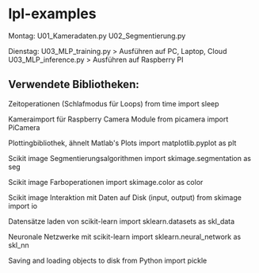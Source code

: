 # lpl-examples

Montag:
U01_Kameradaten.py
U02_Segmentierung.py

Dienstag:
U03_MLP_training.py > Ausführen auf PC, Laptop, Cloud
U03_MLP_inference.py > Ausführen auf Raspberry PI

## Verwendete Bibliotheken:
Zeitoperationen (Schlafmodus für Loops)
from time import sleep

Kameraimport für Raspberry Camera Module
from picamera import PiCamera

Plottingbibliothek, ähnelt Matlab's Plots
import matplotlib.pyplot as plt

Scikit image Segmentierungsalgorithmen
import skimage.segmentation as seg

Scikit image Farboperationen
import skimage.color as color

Scikit image Interaktion mit Daten auf Disk (input, output)
from skimage import io

Datensätze laden von scikit-learn
import sklearn.datasets as skl_data

Neuronale Netzwerke mit scikit-learn
import sklearn.neural_network as skl_nn

Saving and loading objects to disk from Python
import pickle 
